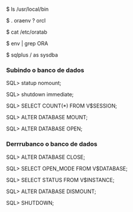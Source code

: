 $ ls /usr/local/bin

$ . oraenv
? orcl

$ cat /etc/oratab

$ env | grep ORA

$ sqlplus / as sysdba

### Subindo o banco de dados

SQL> statup nomount;

SQL> shutdown immediate;

SQL> SELECT COUNT(*) FROM V$SESSION;

SQL> ALTER DATABASE MOUNT;

SQL> ALTER DATABASE OPEN;

### Derrrubanco o banco de dados

SQL> ALTER DATABASE CLOSE;

SQL> SELECT OPEN_MODE FROM V$DATABASE;

SQL> SELECT STATUS FROM V$INSTANCE;

SQL> ALTER DATABASE DISMOUNT;

SQL> SHUTDOWN;